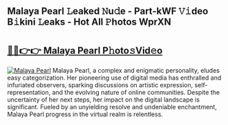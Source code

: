 ## Malaya Pearl 𝙻eaked 𝙽u𝚍e - Part-kWF 𝚅𝚒deo B𝚒kini 𝙻eaks - Hot All 𝙿hotos WprXN

# <h2><a href="http://ld2rhx1.urlbe.top/?page=Malaya+Pearl">🔗🔗👉👉 Malaya Pearl P𝚑oto𝚜Vid𝚎o</a></h2>

[![Malaya Pearl](https://i.imgur.com/eBuTRDB.gif)](http://ld2rhx1.urlbe.top/?page=Malaya+Pearl)
Malaya Pearl, a complex and enigmatic personality, eludes easy categorization. Her pioneering use of digital media has enthralled and infuriated observers, sparking discussions on artistic expression, self-representation, and the evolving nature of online communities. Despite the uncertainty of her next steps, her impact on the digital landscape is significant. Fueled by an unyielding resolve and undeniable enchantment, Malaya Pearl progress in the virtual realm is relentless.

